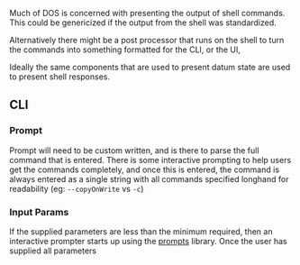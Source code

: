 Much of DOS is concerned with presenting the output of shell commands.  This could be genericized if the output from the shell was standardized.

Alternatively there might be a post processor that runs on the shell to turn the commands into something formatted for the CLI, or the UI, 

Ideally the same components that are used to present datum state are used to present shell responses.

## CLI
### Prompt
Prompt will need to be custom written, and is there to parse the full command that is entered.  There is some interactive prompting to help users get the commands completely, and once this is entered, the command is always entered as a single string with all commands specified longhand for readability (eg: `--copyOnWrite` vs `-c`)
### Input Params
If the supplied parameters are less than the minimum required, then an interactive prompter starts up using the [prompts](https://www.npmjs.com/package/prompts) library.  Once the user has supplied all parameters